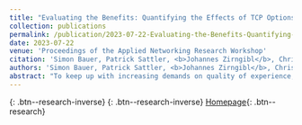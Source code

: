 ```yaml
---
title: "Evaluating the Benefits: Quantifying the Effects of TCP Options, QUIC, and CDNs on Throughput"
collection: publications
permalink: /publication/2023-07-22-Evaluating-the-Benefits-Quantifying-the-Effects-of-TCP-Options-QUIC-and-CDNs-on-Throughput
date: 2023-07-22
venue: 'Proceedings of the Applied Networking Research Workshop'
citation: 'Simon Bauer, Patrick Sattler, <b>Johannes Zirngibl</b>, Christoph Schwarzenberg, Georg Carle, &quot;Evaluating the Benefits: Quantifying the Effects of TCP Options, QUIC, and CDNs on Throughput.&quot; Proceedings of the Applied Networking Research Workshop, 2023.'
authors: 'Simon Bauer, Patrick Sattler, <b>Johannes Zirngibl</b>, Christoph Schwarzenberg, Georg Carle'
abstract: "To keep up with increasing demands on quality of experience, assessing and understanding the performance of network connections is crucial for web service providers. While different measures, like TCP options, alternative transport layer protocols like QUIC, or the hosting of services in CDNs, are expected to improve connection performance, no studies are quantifying such impacts on connections on the Internet.This paper introduces an active Internet measurement approach to assess the impacts of mentioned measures on connection performance. We conduct downloads from public web servers considering different vantage points, extract performance indicators like throughput, RTT, and retransmission rate, and survey speed-ups due to TCP option usage. Further, we compare the performance of QUIC-based downloads to TCP-based downloads considering different option configurations.Next to significant throughput improvements due to TCP option usage, in particular TCP window scaling, and QUIC, our study shows significantly increased performance for connections to domains hosted by different giant CDNs."
---
```

[<i class="ai ai-google-scholar"></i>](https://scholar.google.com/scholar?q=Evaluating+the+Benefits:+Quantifying+the+Effects+of+TCP+Options,+QUIC,+and+CDNs+on+Throughput){: .btn--research-inverse} [<i class="fas fa-file-pdf"></i>](/files/bauer2023anrw.pdf){: .btn--research-inverse} [Homepage](https://github.com/tumi8/active-tcp-and-quic-measurements){: .btn--research}